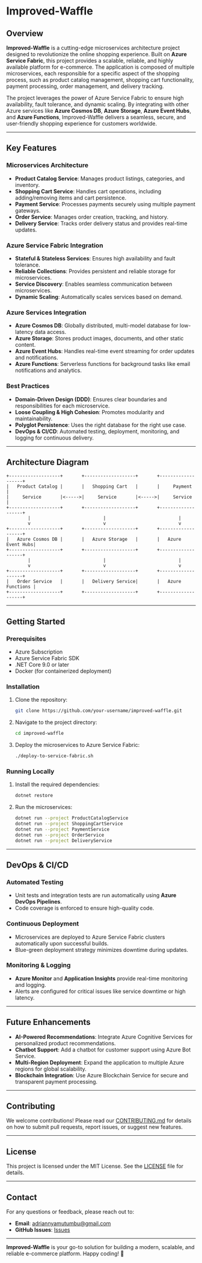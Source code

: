 # Improved-Waffle

## Overview

**Improved-Waffle** is a cutting-edge microservices architecture project designed to revolutionize the online shopping experience. Built on **Azure Service Fabric**, this project provides a scalable, reliable, and highly available platform for e-commerce. The application is composed of multiple microservices, each responsible for a specific aspect of the shopping process, such as product catalog management, shopping cart functionality, payment processing, order management, and delivery tracking.

The project leverages the power of Azure Service Fabric to ensure high availability, fault tolerance, and dynamic scaling. By integrating with other Azure services like **Azure Cosmos DB**, **Azure Storage**, **Azure Event Hubs**, and **Azure Functions**, Improved-Waffle delivers a seamless, secure, and user-friendly shopping experience for customers worldwide.

---

## Key Features

### Microservices Architecture
- **Product Catalog Service**: Manages product listings, categories, and inventory.
- **Shopping Cart Service**: Handles cart operations, including adding/removing items and cart persistence.
- **Payment Service**: Processes payments securely using multiple payment gateways.
- **Order Service**: Manages order creation, tracking, and history.
- **Delivery Service**: Tracks order delivery status and provides real-time updates.

### Azure Service Fabric Integration
- **Stateful & Stateless Services**: Ensures high availability and fault tolerance.
- **Reliable Collections**: Provides persistent and reliable storage for microservices.
- **Service Discovery**: Enables seamless communication between microservices.
- **Dynamic Scaling**: Automatically scales services based on demand.

### Azure Services Integration
- **Azure Cosmos DB**: Globally distributed, multi-model database for low-latency data access.
- **Azure Storage**: Stores product images, documents, and other static content.
- **Azure Event Hubs**: Handles real-time event streaming for order updates and notifications.
- **Azure Functions**: Serverless functions for background tasks like email notifications and analytics.

### Best Practices
- **Domain-Driven Design (DDD)**: Ensures clear boundaries and responsibilities for each microservice.
- **Loose Coupling & High Cohesion**: Promotes modularity and maintainability.
- **Polyglot Persistence**: Uses the right database for the right use case.
- **DevOps & CI/CD**: Automated testing, deployment, monitoring, and logging for continuous delivery.

---

## Architecture Diagram

```plaintext
+-------------------+       +-------------------+       +-------------------+
|   Product Catalog |       |   Shopping Cart   |       |     Payment       |
|     Service       |<----->|     Service       |<----->|     Service       |
+-------------------+       +-------------------+       +-------------------+
        |                           |                           |
        v                           v                           v
+-------------------+       +-------------------+       +-------------------+
|   Azure Cosmos DB |       |   Azure Storage   |       |   Azure Event Hubs|
+-------------------+       +-------------------+       +-------------------+
        |                           |                           |
        v                           v                           v
+-------------------+       +-------------------+       +-------------------+
|   Order Service   |       |   Delivery Service|       |   Azure Functions |
+-------------------+       +-------------------+       +-------------------+
```

---

## Getting Started

### Prerequisites
- Azure Subscription
- Azure Service Fabric SDK
- .NET Core 9.0 or later
- Docker (for containerized deployment)

### Installation
1. Clone the repository:
   ```bash
   git clone https://github.com/your-username/improved-waffle.git
   ```
2. Navigate to the project directory:
   ```bash
   cd improved-waffle
   ```
3. Deploy the microservices to Azure Service Fabric:
   ```bash
   ./deploy-to-service-fabric.sh
   ```

### Running Locally
1. Install the required dependencies:
   ```bash
   dotnet restore
   ```
2. Run the microservices:
   ```bash
   dotnet run --project ProductCatalogService
   dotnet run --project ShoppingCartService
   dotnet run --project PaymentService
   dotnet run --project OrderService
   dotnet run --project DeliveryService
   ```

---

## DevOps & CI/CD

### Automated Testing
- Unit tests and integration tests are run automatically using **Azure DevOps Pipelines**.
- Code coverage is enforced to ensure high-quality code.

### Continuous Deployment
- Microservices are deployed to Azure Service Fabric clusters automatically upon successful builds.
- Blue-green deployment strategy minimizes downtime during updates.

### Monitoring & Logging
- **Azure Monitor** and **Application Insights** provide real-time monitoring and logging.
- Alerts are configured for critical issues like service downtime or high latency.

---

## Future Enhancements
- **AI-Powered Recommendations**: Integrate Azure Cognitive Services for personalized product recommendations.
- **Chatbot Support**: Add a chatbot for customer support using Azure Bot Service.
- **Multi-Region Deployment**: Expand the application to multiple Azure regions for global scalability.
- **Blockchain Integration**: Use Azure Blockchain Service for secure and transparent payment processing.

---

## Contributing
We welcome contributions! Please read our [CONTRIBUTING.md](CONTRIBUTING.md) for details on how to submit pull requests, report issues, or suggest new features.

---

## License
This project is licensed under the MIT License. See the [LICENSE](LICENSE) file for details.

---

## Contact
For any questions or feedback, please reach out to:
- **Email**: adriannyamutumbu@gmail.com
- **GitHub Issues**: [Issues](https://github.com/adrianvince7/improved-waffle/issues)

---

**Improved-Waffle** is your go-to solution for building a modern, scalable, and reliable e-commerce platform. Happy coding! 🚀
